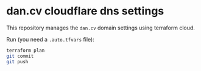 # dan.cv cloudflare dns settings

This repository manages the `dan.cv` domain settings using terraform cloud.

Run (you need a `.auto.tfvars` file):
```bash
terraform plan
git commit
git push
```